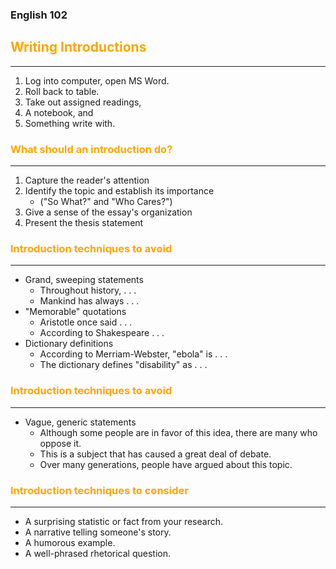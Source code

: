 ### English 102
## <span style="color: orange;">Writing Introductions</span>
<hr />

1. Log into computer, open MS Word.
2. Roll back to table.
3. Take out assigned readings,
2. A notebook, and
3. Something write with.



### <span style="color: orange;">What should an introduction do?</span>
<hr />

1. Capture the reader's attention  <!-- .element: class="fragment" data-fragment-index="0" -->
2. Identify the topic and establish its importance  <!-- .element: class="fragment" data-fragment-index="1" -->
	* ("So What?" and "Who Cares?")  <!-- .element: class="fragment" data-fragment-index="2" -->
3. Give a sense of the essay's organization  <!-- .element: class="fragment" data-fragment-index="3" -->
4. Present the thesis statement  <!-- .element: class="fragment" data-fragment-index="4" -->



### <span style="color: orange;">Introduction techniques to avoid</span>
<hr />

*  Grand, sweeping statements  <!-- .element: class="fragment" data-fragment-index="0" -->
	* Throughout history, . . .  <!-- .element: class="fragment" data-fragment-index="1" --> 
	* Mankind has always . . .  <!-- .element: class="fragment" data-fragment-index="2" -->
*  "Memorable" quotations  <!-- .element: class="fragment" data-fragment-index="3" -->
	* Aristotle once said . . .  <!-- .element: class="fragment" data-fragment-index="4" -->
	* According to Shakespeare . . .  <!-- .element: class="fragment" data-fragment-index="5" -->
*  Dictionary definitions  <!-- .element: class="fragment" data-fragment-index="6" -->
	* According to Merriam-Webster, "ebola" is . . .  <!-- .element: class="fragment" data-fragment-index="7" -->
	* The dictionary defines "disability" as . . .  <!-- .element: class="fragment" data-fragment-index="8" -->



### <span style="color: orange;">Introduction techniques to avoid</span>
<hr />

*  Vague, generic statements  <!-- .element: class="fragment" data-fragment-index="0" -->
	* Although some people are in favor of this idea, there are many who oppose it.  <!-- .element: class="fragment" data-fragment-index="1" --> 
	* This is a subject that has caused a great deal of debate.  <!-- .element: class="fragment" data-fragment-index="" -->
	* Over many generations, people have argued about this topic.  <!-- .element: class="fragment" data-fragment-index="" -->



### <span style="color: orange;">Introduction techniques to consider</span>
<hr />

* A surprising statistic or fact from your research.  <!-- .element: class="fragment" data-fragment-index="1" -->
*  A narrative telling someone's story. <!-- .element: class="fragment" data-fragment-index="2" -->
*  A humorous example. <!-- .element: class="fragment" data-fragment-index="3" -->
* A well-phrased rhetorical question.  <!-- .element: class="fragment" data-fragment-index="4" -->